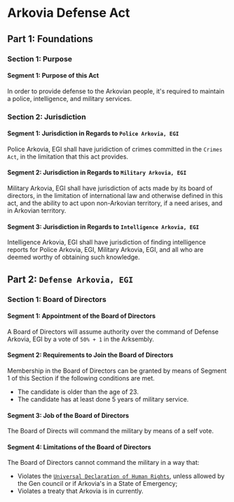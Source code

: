 # Arkovia Defense Act

## Part 1: Foundations
### Section 1: Purpose
#### Segment 1: Purpose of this Act
In order to provide defense to the Arkovian people, it's required to maintain a police, intelligence, and military services.

### Section 2: Jurisdiction
#### Segment 1: Jurisdiction in Regards to `Police Arkovia, EGI`
Police Arkovia, EGI shall have juridiction of crimes committed in the `Crimes Act`, in the limitation that this act provides.

#### Segment 2: Jurisdiction in Regards to `Military Arkovia, EGI`
Military Arkovia, EGI shall have jurisdiction of acts made by its board of directors, in the limitation of international law and otherwise defined in this act, and the ability to act upon non-Arkovian territory, if a need arises, and in Arkovian territory.

#### Segment 3: Jurisdiction in Regards to `Intelligence Arkovia, EGI`
Intelligence Arkovia, EGI shall have jurisdiction of finding intelligence reports for Police Arkovia, EGI, Military Arkovia, EGI, and all who are deemed worthy of obtaining such knowledge.

## Part 2: `Defense Arkovia, EGI`
### Section 1: Board of Directors
#### Segment 1: Appointment of the Board of Directors
A Board of Directors will assume authority over the command of Defense Arkovia, EGI by a vote of `50% + 1` in the Arksembly.

#### Segment 2: Requirements to Join the Board of Directors
Membership in the Board of Directors can be granted by means of Segment 1 of this Section if the following conditions are met.
- The candidate is older than the age of 23.
- The candidate has at least done 5 years of military service.

#### Segment 3: Job of the Board of Directors
The Board of Directs will command the military by means of a self vote.

#### Segment 4: Limitations of the Board of Directors
The Board of Directors cannot command the military in a way that:
- Violates the [`Universal Declaration of Human Rights`](https://www.ohchr.org/EN/UDHR/Documents/UDHR_Translations/eng.pdf), unless allowed by the Gen council or if Arkovia's in a State of Emergency;
- Violates a treaty that Arkovia is in currently.
